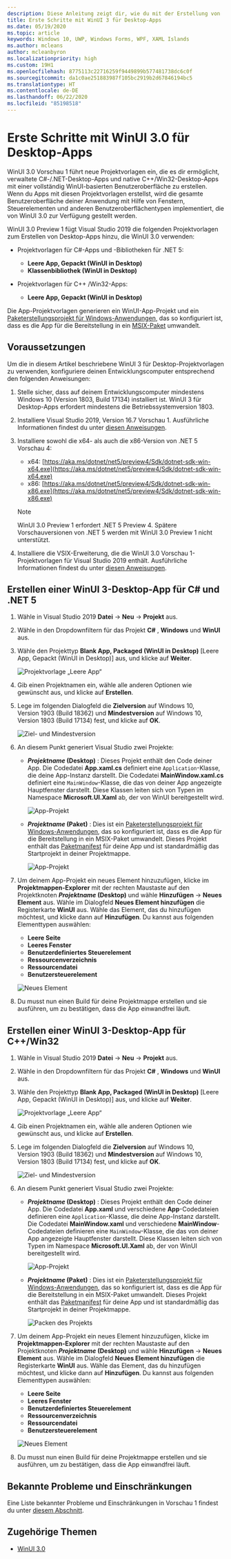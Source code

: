 ```yaml
---
description: Diese Anleitung zeigt dir, wie du mit der Erstellung von .NET- und C++/Win32-Desktop Apps mit einer WinUI 3-Benutzeroberfläche beginnen kannst.
title: Erste Schritte mit WinUI 3 für Desktop-Apps
ms.date: 05/19/2020
ms.topic: article
keywords: Windows 10, UWP, Windows Forms, WPF, XAML Islands
ms.author: mcleans
author: mcleanbyron
ms.localizationpriority: high
ms.custom: 19H1
ms.openlocfilehash: 8775113c22716259f9449899b577481738dc6c0f
ms.sourcegitcommit: da1c0ae251883987f105bc2919b2d67846194bc5
ms.translationtype: HT
ms.contentlocale: de-DE
ms.lasthandoff: 06/22/2020
ms.locfileid: "85198518"
---
```

# <a name="get-started-with-winui-30-for-desktop-apps"></a>Erste Schritte mit WinUI 3.0 für Desktop-Apps

WinUI 3.0 Vorschau 1 führt neue Projektvorlagen ein, die es dir ermöglicht, verwaltete C#-/.NET-Desktop-Apps und native C++/Win32-Desktop-Apps mit einer vollständig WinUI-basierten Benutzeroberfläche zu erstellen. Wenn du Apps mit diesen Projektvorlagen erstellst, wird die gesamte Benutzeroberfläche deiner Anwendung mit Hilfe von Fenstern, Steuerelementen und anderen Benutzeroberflächentypen implementiert, die von WinUI 3.0 zur Verfügung gestellt werden.

WinUI 3.0 Preview 1 fügt Visual Studio 2019 die folgenden Projektvorlagen zum Erstellen von Desktop-Apps hinzu, die WinUI 3.0 verwenden:

* Projektvorlagen für C#-Apps und -Bibliotheken für .NET 5:
  * **Leere App, Gepackt (WinUI in Desktop)**
  * **Klassenbibliothek (WinUI in Desktop)**

* Projektvorlagen für C++ /Win32-Apps:
  * **Leere App, Gepackt (WinUI in Desktop)**

Die App-Projektvorlagen generieren ein WinUI-App-Projekt und ein [Paketerstellungsprojekt für Windows-Anwendungen](https://docs.microsoft.com/windows/msix/desktop/desktop-to-uwp-packaging-dot-net), das so konfiguriert ist, dass es die App für die Bereitstellung in ein [MSIX-Paket](https://docs.microsoft.com/windows/msix/overview) umwandelt.

## <a name="prerequisites"></a>Voraussetzungen

Um die in diesem Artikel beschriebene WinUI 3 für Desktop-Projektvorlagen zu verwenden, konfiguriere deinen Entwicklungscomputer entsprechend den folgenden Anweisungen:

1. Stelle sicher, dass auf deinem Entwicklungscomputer mindestens Windows 10 (Version 1803, Build 17134) installiert ist. WinUI 3 für Desktop-Apps erfordert mindestens die Betriebssystemversion 1803.

2. Installiere Visual Studio 2019, Version 16.7 Vorschau 1. Ausführliche Informationen findest du unter [diesen Anweisungen](index.md#configure-your-dev-environment).

3. Installiere sowohl die x64- als auch die x86-Version von .NET 5 Vorschau 4:
    * x64: [https://aka.ms/dotnet/net5/preview4/Sdk/dotnet-sdk-win-x64.exe](https://aka.ms/dotnet/net5/preview4/Sdk/dotnet-sdk-win-x64.exe)
    * x86: [https://aka.ms/dotnet/net5/preview4/Sdk/dotnet-sdk-win-x86.exe](https://aka.ms/dotnet/net5/preview4/Sdk/dotnet-sdk-win-x86.exe)

    > [!NOTE]
    > WinUI 3.0 Preview 1 erfordert .NET 5 Preview 4. Spätere Vorschauversionen von .NET 5 werden mit WinUI 3.0 Preview 1 nicht unterstützt.

4. Installiere die VSIX-Erweiterung, die die WinUI 3.0 Vorschau 1-Projektvorlagen für Visual Studio 2019 enthält. Ausführliche Informationen findest du unter [diesen Anweisungen](index.md#visual-studio-project-templates).

## <a name="create-a-winui-3-desktop-app-for-c-and-net-5"></a>Erstellen einer WinUI 3-Desktop-App für C# und .NET 5

1. Wähle in Visual Studio 2019 **Datei** -> **Neu** -> **Projekt** aus.

2. Wähle in den Dropdownfiltern für das Projekt **C#** , **Windows** und **WinUI** aus.

3. Wähle den Projekttyp **Blank App, Packaged (WinUI in Desktop)** [Leere App, Gepackt (WinUI in Desktop)] aus, und klicke auf **Weiter**.

    ![Projektvorlage „Leere App“](images/WinUI-csharp-newproject.png)

4. Gib einen Projektnamen ein, wähle alle anderen Optionen wie gewünscht aus, und klicke auf **Erstellen**.

5. Lege im folgenden Dialogfeld die **Zielversion** auf Windows 10, Version 1903 (Build 18362) und **Mindestversion** auf Windows 10, Version 1803 (Build 17134) fest, und klicke auf **OK**.

    ![Ziel- und Mindestversion](images/WinUI-min-target-version.png)

6. An diesem Punkt generiert Visual Studio zwei Projekte:

    * ***Projektname* (Desktop)** : Dieses Projekt enthält den Code deiner App. Die Codedatei **App.xaml.cs** definiert eine `Application`-Klasse, die deine App-Instanz darstellt. Die Codedatei **MainWindow.xaml.cs** definiert eine `MainWindow`-Klasse, die das von deiner App angezeigte Hauptfenster darstellt. Diese Klassen leiten sich von Typen im Namespace **Microsoft.UI.Xaml** ab, der von WinUI bereitgestellt wird.

        ![App-Projekt](images/WinUI-csharp-appproject.png)

    * ***Projektname* (Paket)** : Dies ist ein [Paketerstellungsprojekt für Windows-Anwendungen](https://docs.microsoft.com/windows/msix/desktop/desktop-to-uwp-packaging-dot-net), das so konfiguriert ist, dass es die App für die Bereitstellung in ein MSIX-Paket umwandelt. Dieses Projekt enthält das [Paketmanifest](https://docs.microsoft.com/uwp/schemas/appxpackage/uapmanifestschema/schema-root) für deine App und ist standardmäßig das Startprojekt in deiner Projektmappe.

        ![App-Projekt](images/WinUI-csharp-packageproject.png)

7. Um deinem App-Projekt ein neues Element hinzuzufügen, klicke im **Projektmappen-Explorer** mit der rechten Maustaste auf den Projektknoten ***Projektname* (Desktop)** und wähle **Hinzufügen** -> **Neues Element** aus. Wähle im Dialogfeld **Neues Element hinzufügen** die Registerkarte **WinUI** aus. Wähle das Element, das du hinzufügen möchtest, und klicke dann auf **Hinzufügen**. Du kannst aus folgenden Elementtypen auswählen:

    * **Leere Seite**
    * **Leeres Fenster**
    * **Benutzerdefiniertes Steuerelement**
    * **Ressourcenverzeichnis**
    * **Ressourcendatei**
    * **Benutzersteuerelement**

    ![Neues Element](images/WinUI-csharp-newitem.png)

8. Du musst nun einen Build für deine Projektmappe erstellen und sie ausführen, um zu bestätigen, dass die App einwandfrei läuft.

## <a name="create-a-winui-3-desktop-app-for-cwin32"></a>Erstellen einer WinUI 3-Desktop-App für C++/Win32

1. Wähle in Visual Studio 2019 **Datei** -> **Neu** -> **Projekt** aus.

2. Wähle in den Dropdownfiltern für das Projekt **C#** , **Windows** und **WinUI** aus.

3. Wähle den Projekttyp **Blank App, Packaged (WinUI in Desktop)** [Leere App, Gepackt (WinUI in Desktop)] aus, und klicke auf **Weiter**.

    ![Projektvorlage „Leere App“](images/WinUI-cpp-newproject.png)

4. Gib einen Projektnamen ein, wähle alle anderen Optionen wie gewünscht aus, und klicke auf **Erstellen**.

5. Lege im folgenden Dialogfeld die **Zielversion** auf Windows 10, Version 1903 (Build 18362) und **Mindestversion** auf Windows 10, Version 1803 (Build 17134) fest, und klicke auf **OK**.

    ![Ziel- und Mindestversion](images/WinUI-min-target-version.png)

6. An diesem Punkt generiert Visual Studio zwei Projekte:

    * ***Projektname* (Desktop)** : Dieses Projekt enthält den Code deiner App. Die Codedatei **App.xaml** und verschiedene **App**-Codedateien definieren eine `Application`-Klasse, die deine App-Instanz darstellt. Die Codedatei **MainWindow.xaml** und verschiedene **MainWindow**-Codedateien definieren eine `MainWindow`-Klasse, die das von deiner App angezeigte Hauptfenster darstellt. Diese Klassen leiten sich von Typen im Namespace **Microsoft.UI.Xaml** ab, der von WinUI bereitgestellt wird.

        ![App-Projekt](images/WinUI-cpp-appproject.png)

    * ***Projektname* (Paket)** : Dies ist ein [Paketerstellungsprojekt für Windows-Anwendungen](https://docs.microsoft.com/windows/msix/desktop/desktop-to-uwp-packaging-dot-net), das so konfiguriert ist, dass es die App für die Bereitstellung in ein MSIX-Paket umwandelt. Dieses Projekt enthält das [Paketmanifest](https://docs.microsoft.com/uwp/schemas/appxpackage/uapmanifestschema/schema-root) für deine App und ist standardmäßig das Startprojekt in deiner Projektmappe.

        ![Packen des Projekts](images/WinUI-cpp-packageproject.png)

7. Um deinem App-Projekt ein neues Element hinzuzufügen, klicke im **Projektmappen-Explorer** mit der rechten Maustaste auf den Projektknoten ***Projektname* (Desktop)** und wähle **Hinzufügen** -> **Neues Element** aus. Wähle im Dialogfeld **Neues Element hinzufügen** die Registerkarte **WinUI** aus. Wähle das Element, das du hinzufügen möchtest, und klicke dann auf **Hinzufügen**. Du kannst aus folgenden Elementtypen auswählen:

    * **Leere Seite**
    * **Leeres Fenster**
    * **Benutzerdefiniertes Steuerelement**
    * **Ressourcenverzeichnis**
    * **Ressourcendatei**
    * **Benutzersteuerelement**

    ![Neues Element](images/WinUI-cpp-newitem.png)

8. Du musst nun einen Build für deine Projektmappe erstellen und sie ausführen, um zu bestätigen, dass die App einwandfrei läuft.

## <a name="known-issues-and-limitations"></a>Bekannte Probleme und Einschränkungen

Eine Liste bekannter Probleme und Einschränkungen in Vorschau 1 findest du unter [diesem Abschnitt](index.md#preview-1-limitations-and-known-issues).

## <a name="related-topics"></a>Zugehörige Themen

* [WinUI 3.0](index.md)
